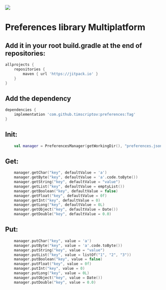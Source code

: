 [![](https://jitpack.io/v/TimScriptov/preferences.svg)](https://jitpack.io/#TimScriptov/preferences)

# Preferences library Multiplatform

## Add it in your root build.gradle at the end of repositories:
```groovy
allprojects {
    repositories {
        maven { url 'https://jitpack.io' }
    }
}
```

## Add the dependency
```groovy
dependencies {
    implementation 'com.github.timscriptov:preferences:Tag'
}
```

## Init:
```kotlin
    val manager = PreferencesManager(getWorkingDir(), "preferences.json")
```

## Get:
```kotlin
    manager.getChar("key", defaultValue = 'a')
    manager.getByte("key", defaultValue = 'a'.code.toByte())
    manager.getString("key", defaultValue = "value")
    manager.getList("key", defaultValue = emptyList())
    manager.getBoolean("key", defaultValue = false)
    manager.getFloat("key", defaultValue = 0f)
    manager.getInt("key", defaultValue = 0)
    manager.getLong("key", defaultValue = 0L)
    manager.getObject("key", defaultValue = Date())
    manager.getDouble("key", defaultValue = 0.0)
```

## Put:
```kotlin
    manager.putChar("key", value = 'a')
    manager.putByte("key", value = 'a'.code.toByte())
    manager.putString("key", value = "value")
    manager.putList("key", value = listOf("1", "2", "3"))
    manager.putBoolean("key", value = false)
    manager.putFloat("key", value = 0f)
    manager.putInt("key", value = 0)
    manager.putLong("key", value = 0L)
    manager.putObject("key", value = Date())
    manager.putDouble("key", value = 0.0)
```
